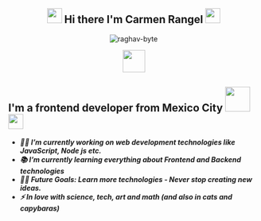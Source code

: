 <h2 align="Center">   <img src="https://media.giphy.com/media/ObNTw8Uzwy6KQ/giphy.gif" width="30px"> Hi there I'm Carmen Rangel <img src="https://media.giphy.com/media/WUlplcMpOCEmTGBtBW/giphy.gif" width="30"> </h3>
<p align="center"> <img src="https://komarev.com/ghpvc/?username=raghav-byte" alt="raghav-byte" /> </p>
<p align="center"> <img src="https://github.com/anathayna/anathayna/blob/master/assets/nyancat.gif?raw=1" width="45vw"/></p>

## I'm a  frontend developer from Mexico City <img src="https://media.giphy.com/media/VgCDAzcKvsR6OM0uWg/giphy.gif" width="50" /> <b><i><br><img src="https://media.giphy.com/media/j1sGG7gbue5o2gS31X/giphy.gif" width="30px">

- 👨‍💻 I’m currently working on web development technologies like JavaScript, Node js etc.
- 📚 I’m currently learning everything about Frontend and Backend technologies 
- 💪🏼 Future Goals: Learn more technologies - Never stop creating new ideas.
- ⚡ In love with science, tech, art and math (and also in cats and capybaras)

